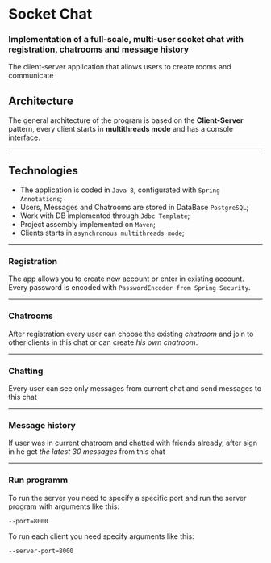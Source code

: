 # Socket Chat
### Implementation of a full-scale, multi-user socket chat with registration, chatrooms and message history<br>
The client-server application that allows users to create rooms and communicate

## Architecture

The general architecture of the program is based on the **Client-Server** pattern, every client starts in **multithreads mode** and has a console interface.
_____
## Technologies
- The application is coded in ``Java 8``, configurated with ``Spring Annotations``;
- Users, Messages and Chatrooms are stored in DataBase ``PostgreSQL``;
- Work with DB implemented through ``Jdbc Template``;
- Project assembly implemented on ``Maven``;
- Clients starts in ``asynchronous multithreads mode``;
____
### Registration

The app allows you to create new account or enter in existing account.<br>
Every password is encoded with ``PasswordEncoder from Spring Security``.<br>
____

### Chatrooms

After registration every user can choose the existing *chatroom* and join to other clients in this chat or can create *his own chatroom*. <br>
________

### Chatting

Every user can see only messages from current chat and send messages to this chat<br>
____

### Message history

If user was in current chatroom and chatted with friends already, after sign in he get *the latest 30 messages* from this chat <br>
________

### Run programm
To run the server you need to specify a specific port and run the server program with arguments like this:
```
--port=8000
```
To run each client you need specify arguments like this:
```
--server-port=8000
```

